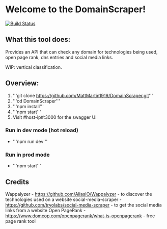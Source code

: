 # Welcome to the DomainScraper!

[![Build Status](https://travis-ci.com/MattMartin1919/DomainScraper.svg?branch=master)](https://travis-ci.com/MattMartin1919/DomainScraper)

## What this tool does:
Provides an API that can check any domain for technologies being used, open page rank, dns entries and social media links.

WIP: vertical classification. 

## Overview:
1) '''git clone https://github.com/MattMartin1919/DomainScraper.git'''
2) '''cd DomainScraper'''
3) '''npm install'''
4) '''npm start'''
5) Visit #host-ip#:3000 for the swagger UI

### Run in dev mode (hot reload)
- '''npm run dev'''
### Run in prod mode
- '''npm start'''


## Credits
Wappalyzer - https://github.com/AliasIO/Wappalyzer - to discover the technologies used on a website
social-media-scraper - https://github.com/tryolabs/social-media-scraper - to get the social media links from a website
Open PageRank - https://www.domcop.com/openpagerank/what-is-openpagerank - free page rank tool

